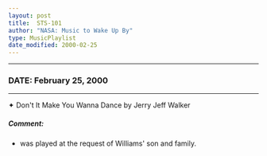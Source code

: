 ```yaml
---
layout: post
title:  STS-101
author: "NASA: Music to Wake Up By"
type: MusicPlaylist
date_modified: 2000-02-25
---
```


----
### DATE: February 25, 2000
----
✦ Don't It Make You Wanna Dance by Jerry Jeff Walker

##### Comment:
* was played at the request of Williams' son and family.
